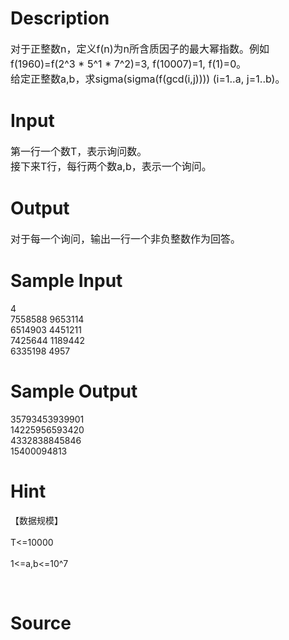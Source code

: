 
# Description

<div class="content"><p><span style="font-size: medium">对于正整数n，定义f(n)为n所含质因子的最大幂指数。例如f(1960)=f(2^3 * 5^1 * 7^2)=3, f(10007)=1, f(1)=0。<br/>
给定正整数a,b，求sigma(sigma(f(gcd(i,j)))) (i=1..a, j=1..b)。</span></p>
<p></p></div>

# Input

<div class="content"><p><span style="font-size: medium">第一行一个数T，表示询问数。<br/>
接下来T行，每行两个数a,b，表示一个询问。</span></p>
<p></p></div>

# Output

<div class="content"><p><span style="font-size: medium">对于每一个询问，输出一行一个非负整数作为回答。</span></p>
<p></p></div>

# Sample Input

<div class="content"><span class="sampledata">4<br/>
7558588 9653114<br/>
6514903 4451211<br/>
7425644 1189442<br/>
6335198 4957<br/>
</span></div>

# Sample Output

<div class="content"><span class="sampledata">35793453939901<br/>
14225956593420<br/>
4332838845846<br/>
15400094813</span></div>

# Hint

<div class="content"><p></p><p>【数据规模】<br/><br/>
T&lt;=10000<br/><br/>
1&lt;=a,b&lt;=10^7</p><br/>
<p></p><p></p></div>

# Source

<div class="content"><p><a href="problemset.php?search="></a></p></div>

